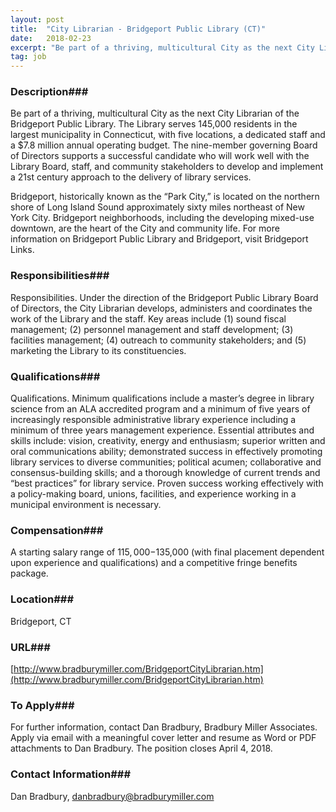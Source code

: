 ```yaml
---
layout: post
title:  "City Librarian - Bridgeport Public Library (CT)"
date:   2018-02-23
excerpt: "Be part of a thriving, multicultural City as the next City Librarian of the Bridgeport Public Library. The Library serves 145,000 residents in the largest municipality in Connecticut, with five locations, a dedicated staff and a $7.8 million annual operating budget. The nine-member governing Board of Directors supports a successful..."
tag: job
---
```


### Description###

Be part of a thriving, multicultural City as the next City Librarian of the Bridgeport Public Library. The Library serves 145,000 residents in the largest municipality in Connecticut, with five locations, a dedicated staff and a $7.8 million annual operating budget. The nine-member governing Board of Directors supports a successful candidate who will work well with the Library Board, staff, and community stakeholders to develop and implement a 21st century approach to the delivery of library services.

Bridgeport, historically known as the “Park City,” is located on the northern shore of Long Island Sound approximately sixty miles northeast of New York City. Bridgeport neighborhoods, including the developing mixed-use downtown, are the heart of the City and community life. For more information on Bridgeport Public Library and Bridgeport, visit Bridgeport Links.



### Responsibilities###

Responsibilities. Under the direction of the Bridgeport Public Library Board of Directors, the City Librarian develops, administers and coordinates the work of the Library and the staff. Key areas include (1) sound fiscal management; (2) personnel management and staff development; (3) facilities management; (4) outreach to community stakeholders; and (5) marketing the Library to its constituencies. 




### Qualifications###

Qualifications. Minimum qualifications include a master’s degree in library science from an ALA accredited program and a minimum of five years of increasingly responsible administrative library experience including a minimum of three years management experience. Essential attributes and skills include: vision, creativity, energy and enthusiasm; superior written and oral communications ability; demonstrated success in effectively promoting library services to diverse communities; political acumen; collaborative and consensus-building skills; and a thorough knowledge of current trends and “best practices” for library service.  Proven success working effectively with a policy-making board, unions, facilities, and experience working in a municipal environment is necessary.


### Compensation###

A starting salary range of $115,000-$135,000 (with final placement dependent upon experience and qualifications) and a competitive fringe benefits package. 


### Location###

Bridgeport, CT


### URL###

[http://www.bradburymiller.com/BridgeportCityLibrarian.htm](http://www.bradburymiller.com/BridgeportCityLibrarian.htm)

### To Apply###

For further information, contact Dan Bradbury, Bradbury Miller Associates.  Apply via email with a meaningful cover letter and resume as Word or PDF attachments to Dan Bradbury. The position closes April 4, 2018.




### Contact Information###

Dan Bradbury, danbradbury@bradburymiller.com


